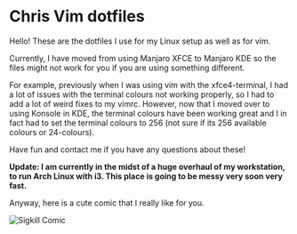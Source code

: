 # Chris Vim dotfiles

Hello! These are the dotfiles I use for my Linux setup as well as for vim.

Currently, I have moved from using Manjaro XFCE to Manjaro KDE so the files might not work for you if you are using something different.

For example, previously when I was using vim with the xfce4-terminal, I had a lot of issues with the terminal colours not working properly, so I had to add a lot of weird fixes to my vimrc. However, now that I moved over to using Konsole in KDE, the terminal colours have been working great and I in fact had to set the terminal colours to 256 (not sure if its 256 available colours or 24-colours).

Have fun and contact me if you have any questions about these!

**Update: I am currently in the midst of a huge overhaul of my workstation, to run Arch Linux with i3. This place is going to be messy very soon very fast.**

Anyway, here is a cute comic that I really like for you.

![Sigkill Comic](https://raw.githubusercontent.com/chrisgzf/dotfiles/master/dont-sigkill.png)
